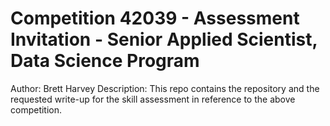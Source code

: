 # Competition 42039 - Assessment Invitation - Senior Applied Scientist, Data Science Program
Author: Brett Harvey
Description: This repo contains the repository and the requested write-up for the skill assessment in reference to the above competition.
